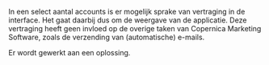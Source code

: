 In een select aantal accounts is er mogelijk sprake van vertraging in de
interface. Het gaat daarbij dus om de weergave van de applicatie. Deze
vertraging heeft geen invloed op de overige taken van Copernica
Marketing Software, zoals de verzending van (automatische) e-mails.

Er wordt gewerkt aan een oplossing.
